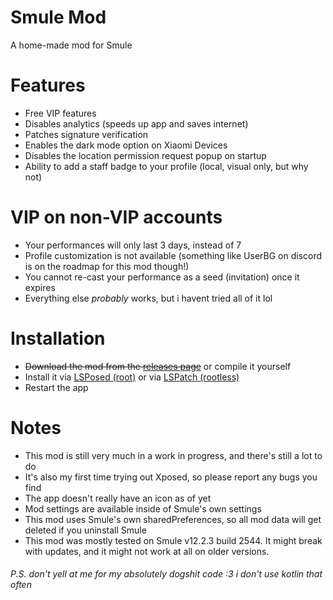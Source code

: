 # Smule Mod

A home-made mod for Smule

# Features

- Free VIP features
- Disables analytics (speeds up app and saves internet)
- Patches signature verification
- Enables the dark mode option on Xiaomi Devices
- Disables the location permission request popup on startup
- Ability to add a staff badge to your profile (local, visual only, but why not)

# VIP on non-VIP accounts

- Your performances will only last 3 days, instead of 7
- Profile customization is not available (something like UserBG on discord is on the roadmap for this mod though!)
- You cannot re-cast your performance as a seed (invitation) once it expires
- Everything else _probably_ works, but i havent tried all of it lol

# Installation

- ~~Download the mod from the [releases page](https://github.com/michei69/SmuleXposed/releases)~~ or compile it yourself
- Install it via [LSPosed (root)](https://github.com/JingMatrix/LSPosed) or via [LSPatch (rootless)](https://github.com/JingMatrix/LSPatch)
- Restart the app

# Notes

- This mod is still very much in a work in progress, and there's still a lot to do
- It's also my first time trying out Xposed, so please report any bugs you find
- The app doesn't really have an icon as of yet
- Mod settings are available inside of Smule's own settings
- This mod uses Smule's own sharedPreferences, so all mod data will get deleted if you uninstall Smule
- This mod was mostly tested on Smule v12.2.3 build 2544. It might break with updates, and it might not work at all on older versions.

###### P.S. don't yell at me for my absolutely dogshit code :3   i don't use kotlin that often